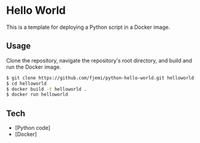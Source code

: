 # Hello World
This is a template for deploying a Python script in a Docker image.

## Usage
Clone the repository, navigate the repository's root directory, and build and 
run the Docker image.
```sh
$ git clone https://github.com/fjemi/python-hello-world.git helloworld
$ cd helloworld
$ docker build -t helloworld .
$ docker run helloworld
```
## Tech
 - [Python code]
 - [Docker]
